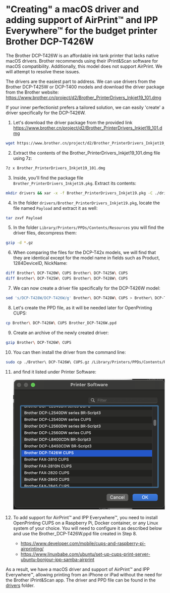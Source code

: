 # "Creating" a macOS driver and adding support of AirPrint™ and IPP Everywhere™ for the budget printer Brother DCP-T426W

The Brother DCP-T426W is an affordable ink tank printer that lacks native macOS drivers. Brother recommends using their iPrint&Scan software for macOS compatibility.
Additionally, this model does not support AirPrint. We will attempt to resolve these issues.

The drivers are the easiest part to address. We can use drivers from the Brother DCP-T425W or DCP-T400 models and download the driver package from the Brother website:
https://www.brother.cn/project/d2/Brother_PrinterDrivers_Inkjet19_101.dmg

If your inner perfectionist prefers a tailored solution, we can easily 'create' a driver specifically for the DCP-T426W.

1. Let's download the driver package from the provided link https://www.brother.cn/project/d2/Brother_PrinterDrivers_Inkjet19_101.dmg

```bash
wget https://www.brother.cn/project/d2/Brother_PrinterDrivers_Inkjet19_101.dmg
```

2. Extract the contents of the Brother_PrinterDrivers_Inkjet19_101.dmg file using 7z:

```bash
7z x Brother_PrinterDrivers_Inkjet19_101.dmg
```

3. Inside, you'll find the package file `Brother_PrinterDrivers_Inkjet19.pkg`. Extract its contents:

```bash
mkdir drivers && xar -x -f Brother_PrinterDrivers_Inkjet19.pkg -C ./drivers
```

4. In the folder `drivers/Brother_PrinterDrivers_Inkjet19.pkg`, locate the file named `Payload` and extract it as well:

```bash
tar zxvf Payload
```

5. In the folder `Library/Printers/PPDs/Contents/Resources` you will find the driver files, decompress them:

```bash
gzip -d *.gz
```

6. When comparing the files for the DCP-T42x models, we will find that they are identical except for the model name in fields such as  Product, 1284DeviceID, NickName: 

```bash
diff Brother\ DCP-T420W\ CUPS Brother\ DCP-T425W\ CUPS
diff Brother\ DCP-T425W\ CUPS Brother\ DCP-T428W\ CUPS
```

7. We can now create a driver file specifically for the DCP-T426W model:

```bash
sed 's/DCP-T428W/DCP-T426W/g' Brother\ DCP-T428W\ CUPS > Brother\ DCP-T426W\ CUPS
```

8. Let's create the PPD file, as it will be needed later for OpenPrinting CUPS:

```bash
cp Brother\ DCP-T426W\ CUPS Brother_DCP-T426W.ppd
```

9. Create an archive of the newly created driver:

```bash
gzip Brother\ DCP-T426W\ CUPS
```

10. You can then install the driver from the command line:

```bash
sudo cp ./Brother\ DCP-T426W\ CUPS.gz /Library/Printers/PPDs/Contents/Resources
```

11. and find it listed under Printer Software:

    ![Printer Software window](./img/PrinterSoftware.png)

12. To add support for AirPrint™ and IPP Everywhere™, you need to install OpenPrinting CUPS on a Raspberry Pi, Docker container, or any Linux system of your choice.
You will need to configure it as described below and use the Brother_DCP-T426W.ppd file created in Step 8.

    * https://www.developer.com/mobile/cups-and-raspberry-pi-airprinting/
    * https://www.linuxbabe.com/ubuntu/set-up-cups-print-server-ubuntu-bonjour-ipp-samba-airprint

As a result, we have a macOS driver and support of AirPrint™ and IPP Everywhere™, allowing printing from an iPhone or iPad without the need for the Brother iPrint&Scan app.
The driver and PPD file can be found in the [drivers](./drivers) folder.
